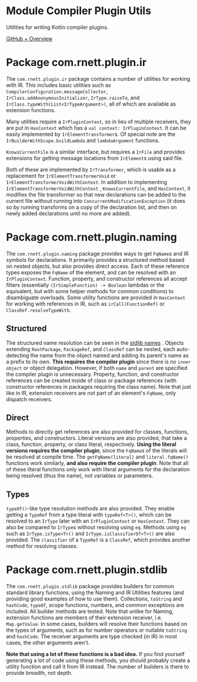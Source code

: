 # Module Compiler Plugin Utils

Utilities for writing Kotlin compiler plugins.

[GitHub + Overview](https://github.com/rnett/compiler-plugin-utils)

# Package com.rnett.plugin.ir

The `com.rnett.plugin.ir` package contains a number of utilities for working with IR. This includes basic utilities such
as `CompilerConfiguration.messageCollector`, `IrClass.addAnonymousInitializer`, `IrType.raiseTo`,
and `IrClass.typeWith(List<IrTypeArgument>)`, all of which are available as extension functions.

Many utilities require a `IrPluginContext`, so in lieu of multiple receivers, they are put in `HasContext` which has
a `val context: IrPluginContext`. It can be easily implemented by `IrElementTransformer`s. Of special note are
the `IrBuilderWithScope.buildLambda` and `lambdaArgument` functions.

`KnowsCurrentFile` is a similar interface, but requires a `IrFile` and provides extensions for getting message locations
from `IrElement`s using said file.

Both of these are implemented by `IrTransformer`, which is usable as a replacement for `IrElementTransformerVoid`
or `IrElementTransformerVoidWithContext`. In addition to implementing `IrElementTransformerVoidWithContext`
, `KnowsCurrentFile`, and `HasContext`, it modifies the file transformer so that new declarations can be added to the
current file without running into `ConcurrentModificationException` (it does so by running transforms on a copy of the
declaration list, and then on newly added declarations until no more are added).

# Package com.rnett.plugin.naming

The `com.rnett.plugin.naming` package provides ways to get `FqName`s and IR symbols for declarations. It primarily
provides a structured method based on nested objects, but also provides direct access. Each of these reference types
exposes the `FqName` of the element, and can be resolved with an `IrPluginContext`. Function, property, and constructor
references all accept filters (essentially `(IrSimpleFunction) -> Boolean` lambdas or the equivalent, but with some
helper methods for common conditions) to disambiguate overloads. Some utility functions are provided in `HasContext` for
working with references in IR, such as `irCall(FunctionRef)` or `ClassRef.resolveTypeWith`.

## Structured

The structured name resolution can be seen in
the [stdlib names](https://github.com/rnett/compiler-plugin-utils/tree/main/src/main/kotlin/com/rnett/plugin/stdlib/Names.kt)
. Objects extending `RootPackage`, `PackageRef`, and `ClassRef` can be nested, each auto-detecting the name from the
object named and adding its parent's name as a prefix to its own.  **This requires the compiler plugin** since there is
no `inner object` or object delegation. However, if both `name`
and `parent` are specified the compiler plugin is unnecessary. Property, function, and constructor references can be
created inside of class or package references (with constructor references in packages requiring the class name). Note
that just like in IR, extension receivers are not part of an element's `FqName`, only dispatch receivers.

## Direct

Methods to directly get references are also provided for classes, functions, properties, and constructors. Literal
versions are also provided, that take a class, function, property, or class literal, respectively.  **Using the literal
versions requires the compiler plugin**, since the `FqName`s of the literals will be resolved at compile time.
The `getFqName(literal)` and `literal.fqName()` functions work similarly, **and also require the compiler plugin**. Note
that all of these literal functions only work with literal arguments for the declaration being resolved (thus the name),
not variables or parameters.

## Types

`typeOf()`-like type resolution methods are also provided. They enable getting a `TypeRef` from a type literal
with `typeRef<T>()`, which can be resolved to an `IrType` later with an `IrPluginContext` or `HasContext`. They can also
be compared to `IrType`s without resolving using `eq`. Methods using `eq` such as `IrType.isType<T>()`
and `IrType.isClassifierOf<T>()` are also provided. The `classifier` of a `TypeRef` is a `ClassRef`, which provides
another method for resolving classes.

# Package com.rnett.plugin.stdlib

The `com.rnett.plugin.stdlib` package provides builders for common standard library functions, using the Naming and IR
Utilities features (and providing good examples of how to use them). Collections, `toString` and `hashCode`, `typeOf`,
scope functions, numbers, and common exceptions are included. All builder methods are tested. Note that unlike for
Naming, extension functions are members of their extension receiver, i.e. `Map.getValue`. In some cases, builders will
resolve their functions based on the types of arguments, such as for number operators or nullable `toString`
and `hashCode`. The receiver arguments are type checked (in IR) in most cases, the other arguments aren't.

**Note that using a lot of these functions is a bad idea.**  If you find yourself generating a lot of code using these
methods, you should probably create a utility function and call it from IR instead. The number of builders is there to
provide breadth, not depth.

